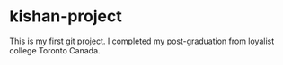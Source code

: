 # kishan-project
This is my first git project.
I completed my post-graduation from loyalist college Toronto Canada.
